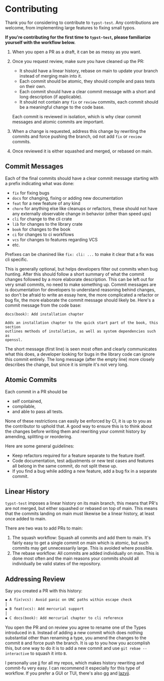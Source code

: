 # Contributing
Thank you for considering to contribute to `typst-test`.
Any contributions are welcome, from implementing large features to fixing small typos.

**If you're contributing for the first time to `typst-test`, please familiarize yourself with the workflow below.**

1. When you open a PR as a draft, it can be as messy as you want.
1. Once you request review, make sure you have cleaned up the PR:
   - It should have a linear history, rebase on main to update your branch instead of merging main into it.
   - Each commit should be atomic, they should compile and pass tests on their own.
   - Each commit should have a clear commit message with a short and long description (if applicable).
   - It should not contain any `fix` or `review` commits, each commit should be a meaningful change to the code base.

   Each commit is reviewed in isolation, which is why clear commit messages and atomic commits are important.
1. When a change is requested, address this change by rewriting the commits and force pushing the branch, od not add `fix` or `review` commits.
1. Once reviewed it is either squashed and merged, or rebased on main.

## Commit Messages
Each of the final commits should have a clear commit message starting with a prefix indicating what was done:
- `fix` for fixing bugs
- `docs` for changing, fixing or adding new documentation
- `feat` for a new feature of any kind
- `chore` for anything else like cleanups or refactors, these should not have any externally observable change in behavior (other than speed ups)
- `cli` for change to the cli crate
- `lib` for changes to the library crate
- `book` for changes to the book
- `ci` for changes to ci workflows
- `vcs` for changes to features regarding VCS
- etc.

Prefixes can be chanined like `fix: cli: ...` to make it clear that a fix was cli specific.

This is generally optional, but helps developers filter out commits when bug hunting.
After this should follow a short summary of what the commit changes followed by a more elaborate description.
This can be left out for very small commits, no need to make something up.
Commit messages are is documentation for developers to understand reasoning behind changes, so don't be afraid to write an essay here, the more complicated a refactor or bug fix, the more elaborate the commit message should likely be.
Here's a commit message from the code base:

```
docs(book): Add installation chapter

Adds an installation chapter to the quick start part of the book, this section
outlines methods of installation, as well as system dependencies such as
openssl.
```

The short message (first line) is seen most often and clearly communicates what this does, a developer looking for bugs in the library code can ignore this commit entirely.
The long message (after the empty line) more closely describes the change, but since it is simple it's not very long.

## Atomic Commits
Each commit in a PR should be
- self contained,
- compilable,
- and able to pass all tests.

None of these restrictions can easily be enforced by CI, it is up to you as the contributor to uphold that.
A good way to ensure this is to think about the changes before writing them and rewriting your commit history by amending, splitting or reordering.

Here are some general guidelines:
- Keep refactors required for a feature separate to the feature itself.
- Code documentation, test adjustments or new test cases and features all belong in the same commit, do not split these up.
- If you find a bug while adding a new feature, add a bug fix in a separate commit.

## Linear History
`typst-test` imposes a linear history on its main branch, this means that PR's are not merged, but either squashed or rebased on top of main.
This means that the commits landing on main must likewise be a linear history, at least once added to main.

There are two was to add PRs to main:
1. The squash workflow: Squash all commits and add them to main.
   It's fairly easy to get a single commit on main which is atomic, but such commits may get unnecessarily large.
   This is avoided where possible.
1. The rebase workflow: All commits are added individually on main.
   This is done most often and the main reasons your commits should all individually be valid states of the repository.

## Addressing Review
Say you created a PR with this history:

```txt
◆ A fix(vcs): Avoid panic on UNC paths within escape check
│
◆ B feat(vcs): Add mercurial support
│
◆ C docs(book): Add mercurial chapter to cli reference
```

You open the PR and on review you agree to rename one of the Types introduced in `B`.
Instead of adding a new commit which does nothing substantial other than renaming a type, you amend the changes to the commit `B` and force push the branch.
It is up to you how you accomplish this, but one way to do it is to add a new commit and use `git rebae --interactive` to squash it into `B`.

I personally use [jj] for all my repos, which makes history rewriting and commit-fu very easy.
I can recommend it especially for this type of workflow.
If you prefer a GUI or TUI, there's also [gg] and [lazyjj].

[jj]: https://github.com/martinvonz/jj
[gg]: https://github.com/gulbanana/gg
[lazyjj]: https://github.com/Cretezy/lazyjj

